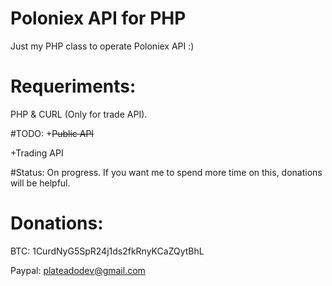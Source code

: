 # Poloniex API for PHP
Just my PHP class to operate Poloniex API :)

# Requeriments:
PHP & CURL (Only for trade API).

#TODO:
+~~Public API~~

+Trading API

#Status:
On progress. If you want me to spend more time on this, donations will be helpful.

# Donations:
BTC: 1CurdNyG5SpR24j1ds2fkRnyKCaZQytBhL

Paypal: plateadodev@gmail.com